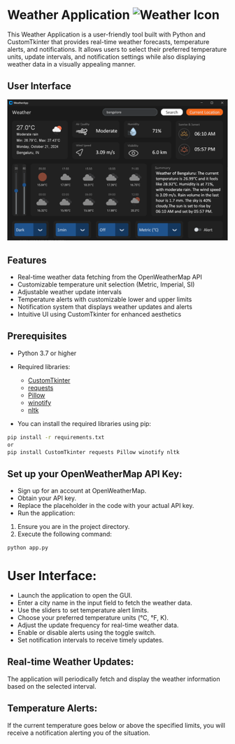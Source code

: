 # Weather Application ![Weather Icon](https://github.com/Kowshik-R-2026/Weather_Application/blob/main/weatherapp_icon.ico)

This Weather Application is a user-friendly tool built with Python and CustomTkinter that provides real-time weather forecasts, temperature alerts, and notifications. It allows users to select their preferred temperature units, update intervals, and notification settings while also displaying weather data in a visually appealing manner.

## User Interface
![User Interface](https://github.com/Kowshik-R-2026/Weather_Application/blob/main/User%20Interface.png)

## Features

- Real-time weather data fetching from the OpenWeatherMap API
- Customizable temperature unit selection (Metric, Imperial, SI)
- Adjustable weather update intervals
- Temperature alerts with customizable lower and upper limits
- Notification system that displays weather updates and alerts
- Intuitive UI using CustomTkinter for enhanced aesthetics

## Prerequisites

- Python 3.7 or higher
- Required libraries:
  - [CustomTkinter](https://github.com/TomSchimansky/CustomTkinter)
  - [requests](https://docs.python-requests.org/en/master/)
  - [Pillow](https://python-pillow.org/)
  - [winotify](https://pypi.org/project/winotify/)
  - [nltk](https://www.nltk.org/)

- You can install the required libraries using pip:

```bash
pip install -r requirements.txt
or
pip install CustomTkinter requests Pillow winotify nltk
```
## Set up your OpenWeatherMap API Key:

- Sign up for an account at OpenWeatherMap.
- Obtain your API key.
- Replace the placeholder in the code with your actual API key.
- Run the application:

1. Ensure you are in the project directory.
2. Execute the following command:
```bash
python app.py
```

# User Interface:
- Launch the application to open the GUI.
- Enter a city name in the input field to fetch the weather data.
- Use the sliders to set temperature alert limits.
- Choose your preferred temperature units (°C, °F, K).
- Adjust the update frequency for real-time weather data.
- Enable or disable alerts using the toggle switch.
- Set notification intervals to receive timely updates.
  
## Real-time Weather Updates:
The application will periodically fetch and display the weather information based on the selected interval.

## Temperature Alerts:
If the current temperature goes below or above the specified limits, you will receive a notification alerting you of the situation.
